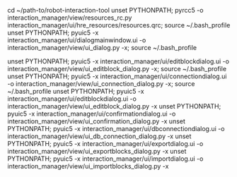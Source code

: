 cd ~/path-to/robot-interaction-tool
unset PYTHONPATH; pyrcc5 -o interaction_manager/view/resources_rc.py interaction_manager/ui/hre_resources/resources.qrc; source ~/.bash_profile
unset PYTHONPATH; pyuic5 -x interaction_manager/ui/dialogmainwindow.ui -o interaction_manager/view/ui_dialog.py -x; source ~/.bash_profile

unset PYTHONPATH; pyuic5 -x interaction_manager/ui/editblockdialog.ui -o interaction_manager/view/ui_editblock_dialog.py -x; source ~/.bash_profile
unset PYTHONPATH; pyuic5 -x interaction_manager/ui/connectiondialog.ui -o interaction_manager/view/ui_connection_dialog.py -x; source ~/.bash_profile
unset PYTHONPATH; pyuic5 -x interaction_manager/ui/editblockdialog.ui -o interaction_manager/view/ui_editblock_dialog.py -x
unset PYTHONPATH; pyuic5 -x interaction_manager/ui/confirmationdialog.ui -o interaction_manager/view/ui_confirmation_dialog.py -x
unset PYTHONPATH; pyuic5 -x interaction_manager/ui/dbconnectiondialog.ui -o interaction_manager/view/ui_db_connection_dialog.py -x
unset PYTHONPATH; pyuic5 -x interaction_manager/ui/exportdialog.ui -o interaction_manager/view/ui_exportblocks_dialog.py -x
unset PYTHONPATH; pyuic5 -x interaction_manager/ui/importdialog.ui -o interaction_manager/view/ui_importblocks_dialog.py -x




